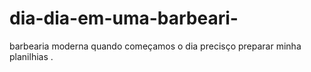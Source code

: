 # dia-dia-em-uma-barbeari-
barbearia moderna 
quando começamos o dia precisço preparar minha planilhias .
